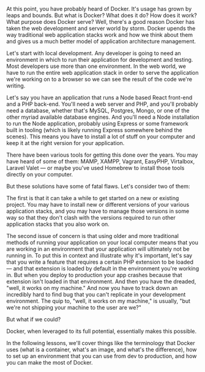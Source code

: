 At this point, you have probably heard of Docker. It's usage has grown by leaps and bounds. But what is Docker? What does it do? How does it work? What purpose does Docker serve? Well, there's a good reason Docker has taken the web development and server world by storm. Docker upends the way traditional web application stacks work and how we think about them and gives us a much better model of application architecture management.

Let's start with local development. Any developer is going to need an environment in which to run their application for development and testing. Most developers use more than one environment. In the web world, we have to run the entire web application stack in order to serve the application we're working on to a browser so we can see the result of the code we're writing.

Let's say you have an application that runs a Node based React front-end and a PHP back-end. You'll need a web server and PHP, and you'll probably need a database, whether that's MySQL, Postgres, Mongo, or one of the other myriad available database engines. And you'll need a Node installation to run the Node application, probably using Express or some framework built in tooling (which is likely running Express somewhere behind the scenes). This means you have to install a lot of stuff on your computer and keep it at the right version for your application.

There have been various tools for getting this done over the years. You may have heard of some of them: MAMP, XAMPP, Vagrant, EasyPHP, Virtalbox, Laravel Valet — or maybe you've used Homebrew to install those tools directly on your computer.

But these solutions have some of fatal flaws. Let's consider two of them:

The first is that it can take a while to get started on a new or existing project. You may have to install new or different versions of your various application stacks, and you may have to manage those versions in some way so that they don't clash with the versions required to run other application stacks that you also work on.

The second issue of concern is that using older and more traditional methods of running your application on your local computer means that you are working in an environment that your application will ultimately not be running in. To put this in context and illustrate why it's important, let's say that you write a feature that requires a certain PHP extension to be loaded — and that extension is loaded by default in the environment you're working in. But when you deploy to production your app crashes because that extension isn't loaded in that environment. And then you have the dreaded, "well, it works on my machine." And now you have to track down an incredibly hard to find bug that you can't replicate in your development environment. The quip to, "well, it works on my machine," is usually, "but we're not shipping your machine to the user are we?"

But what if we could?

Docker, when leveraged to its full potential, essentially makes this possible.

In the following lessons, we'll cover things like the terminology that Docker uses (what is a container, what's an image, and what's the difference), how to set up an environment that you can use from dev to production, and how you can make the most of Docker.